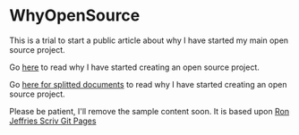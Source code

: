 # WhyOpenSource

This is a trial to start a public article about why I have started my main open source project.

Go [here](https://lollisoft.github.io/WhyOpenSource/WhyOpenSource.md/WhyOpenSource.html) to read why I have started creating an open source project.

Go [here for splitted documents](https://lollisoft.github.io/WhyOpenSource/WhyOpenSource.md/index.html) to read why I have started creating an open source project.

Please be patient, I'll remove the sample content soon. It is based upon [Ron Jeffries Scriv Git Pages](https://github.com/RonJeffries/scriv-git-pages)

